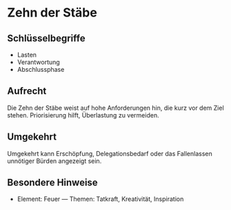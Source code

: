 # Zehn der Stäbe

## Schlüsselbegriffe
- Lasten
- Verantwortung
- Abschlussphase

## Aufrecht
Die Zehn der Stäbe weist auf hohe Anforderungen hin, die kurz vor dem Ziel stehen. Priorisierung hilft, Überlastung zu vermeiden.

## Umgekehrt
Umgekehrt kann Erschöpfung, Delegationsbedarf oder das Fallenlassen unnötiger Bürden angezeigt sein.

## Besondere Hinweise
- Element: Feuer — Themen: Tatkraft, Kreativität, Inspiration
